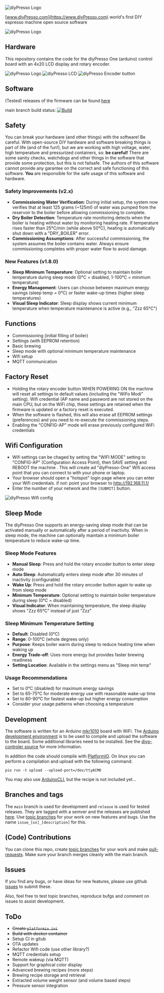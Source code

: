 
![diyPresso Logo](images/logo_main.png) 

[www.diyPresso.com](https://www.diyPresso.com) world's first DIY espresso machine open source software


![diyPresso Logo](images/diyPresso.jpg)


## Hardware

This repository contains the code for the diyPresso One (arduino) control board with an 4x20 LCD display and rotary encoder.

![diyPresso Logo](images/pcb.png)
![diyPresso LCD](images/lcd.png)
![diyPresso Encoder button](images/encoder.png)


## Software

(Tested) releases of the firmware can be found 
[here](https://github.com/diyPresso/diyPresso-One/releases)

main branch build status: [![Build](https://github.com/diyPresso/diyPresso-One/actions/workflows/main.yml/badge.svg)](https://github.com/diyPresso/diyPresso-One/actions/workflows/main.yml)


## Safety

You can break your hardware (and other things) with the software! Be careful. 
With open-source DiY hardware and software breaking things is part of life (and of the fun!), 
but we are working with high voltage, water, high temperature and pressurized containers, 
so: **be careful!**
There are some sanity checks, watchdogs and other things in the software that provide some protection,
but this is not failsafe. The authors of this software cannot provide any garantee on the
correct and safe functioning of this software. **You** are responsible for the safe usage of this software and hardware.

### Safety Improvements (v2.x)
- **Commissioning Water Verification**: During initial setup, the system now verifies that at least 125 grams (~125ml) of water was pumped from the reservoir to the boiler before allowing commissioning to complete.
- **Dry Boiler Detection**: Temperature rate monitoring detects when the boiler is heating without water by monitoring heating rate. If temperature rises faster than 25°C/min (while above 50°C), heating is automatically shut down with a "DRY_BOILER" error.
- **Commissioning Assumptions**: After successful commissioning, the system assumes the boiler contains water. Always ensure commissioning completes with proper water flow to avoid damage.

### New Features (v1.8.0)
- **Sleep Minimum Temperature**: Optional setting to maintain boiler temperature during sleep mode (0°C = disabled, 1-100°C = minimum temperature)
- **Energy Management**: Users can choose between maximum energy savings (sleep temp = 0°C) or faster wake-up times (higher sleep temperatures)
- **Visual Sleep Indicator**: Sleep display shows current minimum temperature when temperature maintenance is active (e.g., "Zzz 65°C")


## Functions
* Commissioning (initial filling of boiler)
* Settings (with EEPROM retention)
* Basic brewing
* Sleep mode with optional minimum temperature maintenance
* Wifi setup
* MQTT communication

## Factory Reset
*  Holding the rotary encoder button WHEN POWERING ON the machine will reset all settings to default values (including the "WiFo Modi" setting). Wifi credential (AP name and password are not stored on the main CPU, but on the WiFi chip, these settings are retained when the firmware is updated or a factory reset is executed.
* When the software is flashed, this will also erase all EEPROM settings (preferences) and you need to re-execute the commissioning steps.
* Enabling the "CONFIG-AP" mode will erase previously configured WiFi credentials



## Wifi Configuration
* Wifi settings can be chaged by setting the "WIFI MODE" setting to "CONFIG-AP" (Configuration Access Point), then SAVE setting and REBOOT the machine . This will create  ad "diyPresso-One" Wifi access point that you can connect to with your phone or laptop.
* Your browser should open a "hotspot" login page where you can enter your Wifi credentials. if not: point your browser to [http://192.168.11.1/
](http://192.168.11.1/)
* Enter the number of your network and the `[SUBMIT]` button.

![diyPresso Wifi config](images/wifi.png)


## Sleep Mode

The diyPresso One supports an energy-saving sleep mode that can be activated manually or automatically after a period of inactivity. When in sleep mode, the machine can optionally maintain a minimum boiler temperature to reduce wake-up time.

### Sleep Mode Features
- **Manual Sleep**: Press and hold the rotary encoder button to enter sleep mode
- **Auto Sleep**: Automatically enters sleep mode after 30 minutes of inactivity (configurable)
- **Wake Up**: Press and hold the rotary encoder button again to wake up from sleep mode
- **Minimum Temperature**: Optional setting to maintain boiler temperature during sleep (0°C = disabled)
- **Visual Indicator**: When maintaining temperature, the sleep display shows "Zzz 65°C" instead of just "Zzz"

### Sleep Minimum Temperature Setting
- **Default**: Disabled (0°C)
- **Range**: 0-100°C (whole degrees only)
- **Purpose**: Keeps boiler warm during sleep to reduce heating time when waking up
- **Energy Trade-off**: Uses more energy but provides faster brewing readiness
- **Setting Location**: Available in the settings menu as "Sleep min temp"

### Usage Recommendations
- Set to 0°C (disabled) for maximum energy savings
- Set to 65-75°C for moderate energy use with reasonable wake-up time
- Set to 80-90°C for fastest wake-up but higher energy consumption
- Consider your usage patterns when choosing a temperature


## Development

The software is written for an Arduino [mkr1010](https://docs.arduino.cc/hardware/mkr-wifi-1010/) board with WiFi. The [Arduino development environment](https://docs.arduino.cc/software/ide/) is to be used to compile and upload the software to the board. Some additional libraries need to be installed. See the [diyp-controler source](diyp-controller/diyp-controller.ino) for more information.

In addition the code should compile with [PlatformIO](https://piolabs.com/). On linux you can perform a compilation and upload with the following command:

```pio run -t upload --upload-port=/dev/ttyACM0```

You may also use [ArduinoCLI](https://arduino.github.io/arduino-cli/1.0/), but the recipe is not included yet...


## Branches and tags

The ```main``` branch is used for development and
```release``` is used for tested releases. They are tagged with a semver and the releases are published [here](https://github.com/diyPresso/diyPresso-One/releases). Use [topic branches](https://git-scm.com/book/en/v2/Git-Branching-Branching-Workflows) for your work on new features and bugs. Use the name ```issue_[xx]_[description]``` for this.


## (Code) Contributions

You can clone this repo, create [topic branches](https://git-scm.com/book/en/v2/Git-Branching-Branching-Workflows) for your work and make [pull-requests](https://github.com/diyPresso/diyPresso-One/pulls). Make sure your branch merges cleanly with the main branch.

## Issues

If you find any bugs, or have ideas for new features, please use github [issues](https://github.com/diyPresso/diyPresso-One/issues) to submit these.

Also, feel free to test topic branches, reproduce bufgs and comment on issues to assist development.

## ToDo
* ~~Create ```platformio.ini```~~
* ~~Build with docker container~~
* Setup CI in gitub
* OTA updates
* Refactor Wifi code (use other library?)
* MQTT credentials setup
* Remote wakeup (via MQTT)
* Support for graphical color display
* Advanced brewing recipes (more steps)
* Brewing recipe storage and retrieval
* Extracted volume weight sensor (and volume based steps)
* Pressure sensor integration
